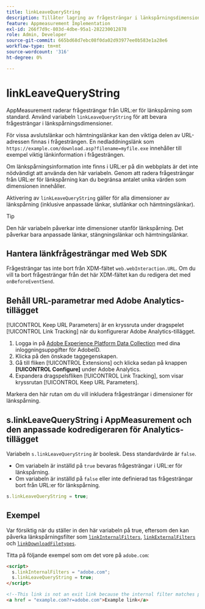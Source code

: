 ```yaml
---
title: linkLeaveQueryString
description: Tillåter lagring av frågesträngar i länkspårningsdimensioner.
feature: Appmeasurement Implementation
exl-id: 266f7d9c-803d-4dbe-95a1-282230012878
role: Admin, Developer
source-git-commit: 665bd68d7ebc08f0da02d93977ee0b583e1a28e6
workflow-type: tm+mt
source-wordcount: '316'
ht-degree: 0%

---
```


# linkLeaveQueryString

AppMeasurement raderar frågesträngar från URL:er för länkspårning som standard. Använd variabeln `linkLeaveQueryString` för att bevara frågesträngar i länkspårningsdimensioner.

För vissa avslutslänkar och hämtningslänkar kan den viktiga delen av URL-adressen finnas i frågesträngen. En nedladdningslänk som `https://example.com/download.asp?filename=myfile.exe` innehåller till exempel viktig länkinformation i frågesträngen.

Om länkspårningsinformation inte finns i URL:er på din webbplats är det inte nödvändigt att använda den här variabeln. Genom att radera frågesträngar från URL:er för länkspårning kan du begränsa antalet unika värden som dimensionen innehåller.

Aktivering av `linkLeaveQueryString` gäller för alla dimensioner av länkspårning (inklusive anpassade länkar, slutlänkar och hämtningslänkar).

>[!TIP]
>
>Den här variabeln påverkar inte dimensioner utanför länkspårning. Det påverkar bara anpassade länkar, stängningslänkar och hämtningslänkar.

## Hantera länkfrågesträngar med Web SDK

Frågesträngar tas inte bort från XDM-fältet `web.webInteraction.URL`. Om du vill ta bort frågesträngar från det här XDM-fältet kan du redigera det med `onBeforeEventSend`.

## Behåll URL-parametrar med Adobe Analytics-tillägget

[!UICONTROL Keep URL Parameters] är en kryssruta under dragspelet [!UICONTROL Link Tracking] när du konfigurerar Adobe Analytics-tillägget.

1. Logga in på [Adobe Experience Platform Data Collection](https://experience.adobe.com/data-collection) med dina inloggningsuppgifter för AdobeID.
2. Klicka på den önskade taggegenskapen.
3. Gå till fliken [!UICONTROL Extensions] och klicka sedan på knappen **[!UICONTROL Configure]** under Adobe Analytics.
4. Expandera dragspelsfliken [!UICONTROL Link Tracking], som visar kryssrutan [!UICONTROL Keep URL Parameters].

Markera den här rutan om du vill inkludera frågesträngar i dimensioner för länkspårning.

## s.linkLeaveQueryString i AppMeasurement och den anpassade kodredigeraren för Analytics-tillägget

Variabeln `s.linkLeaveQueryString` är boolesk. Dess standardvärde är `false`.

* Om variabeln är inställd på `true` bevaras frågesträngar i URL:er för länkspårning.
* Om variabeln är inställd på `false` eller inte definierad tas frågesträngar bort från URL:er för länkspårning.

```js
s.linkLeaveQueryString = true;
```

## Exempel

Var försiktig när du ställer in den här variabeln på true, eftersom den kan påverka länkspårningsfilter som [`linkInternalFilters`](linkinternalfilters.md), [`linkExternalFilters`](linkexternalfilters.md) och [`linkDownloadFiletypes`](linkdownloadfiletypes.md).

Titta på följande exempel som om det vore på `adobe.com`:

```html
<script>
  s.linkInternalFilters = "adobe.com";
  s.linkLeaveQueryString = true;
</script>

<!--This link is not an exit link because the internal filter matches part of the query string -->
<a href = "example.com?r=adobe.com">Example link</a>
```
